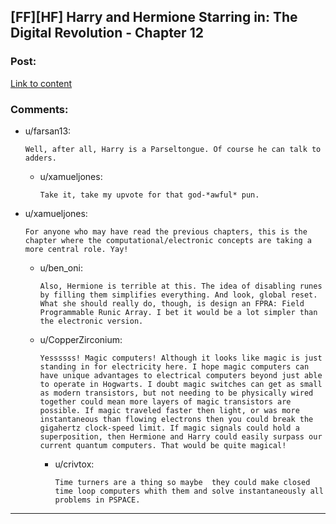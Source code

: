 ## [FF][HF] Harry and Hermione Starring in: The Digital Revolution - Chapter 12

### Post:

[Link to content](https://www.fanfiction.net/s/11922890/12/Harry-and-Hermione-Starring-in-The-Digital-Revolution)

### Comments:

- u/farsan13:
  ```
  Well, after all, Harry is a Parseltongue. Of course he can talk to adders.
  ```

  - u/xamueljones:
    ```
    Take it, take my upvote for that god-*awful* pun.
    ```

- u/xamueljones:
  ```
  For anyone who may have read the previous chapters, this is the chapter where the computational/electronic concepts are taking a more central role. Yay!
  ```

  - u/ben_oni:
    ```
    Also, Hermione is terrible at this. The idea of disabling runes by filling them simplifies everything. And look, global reset. What she should really do, though, is design an FPRA: Field Programmable Runic Array. I bet it would be a lot simpler than the electronic version.
    ```

  - u/CopperZirconium:
    ```
    Yessssss! Magic computers! Although it looks like magic is just standing in for electricity here. I hope magic computers can have unique advantages to electrical computers beyond just able to operate in Hogwarts. I doubt magic switches can get as small as modern transistors, but not needing to be physically wired together could mean more layers of magic transistors are possible. If magic traveled faster then light, or was more instantaneous than flowing electrons then you could break the gigahertz clock-speed limit. If magic signals could hold a superposition, then Hermione and Harry could easily surpass our current quantum computers. That would be quite magical!
    ```

    - u/crivtox:
      ```
      Time turners are a thing so maybe  they could make closed time loop computers whith them and solve instantaneously all problems in PSPACE.
      ```

---

